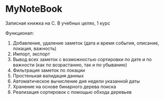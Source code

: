 # MyNoteBook
Записная книжка на C. В учебных целях, 1 курс

Функционал:
1. Добавление, удаление заметок (дата и время события, описание, локация, важность)
2. Импорт, экспорт
3. Вывод всех заметок с возможностью сортировки по дате и по важности (как по возрастанию, так и по убыванию)
4. Фильтрация заметок по локации
5. Простенькая валидация данных
6.	Автоматическое вычисление дня недели указанной даты
7.	Хранение на основе бинарного дерева поиска
8.	Реализация сортировок с помощью обхода деревьев 
